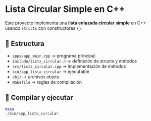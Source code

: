 # Lista Circular Simple en C++

Este proyecto implementa una **lista enlazada circular simple** en C++ usando `structs` con constructores `{}`.

## 📂 Estructura
- `apps/app_main.cpp` → programa principal
- `include/lista_circular.h` → definición de structs y métodos
- `src/lista_circular.cpp` → implementación de métodos
- `bin/app_lista_circular` → ejecutable
- `obj/` → archivos objeto
- `Makefile` → reglas de compilación

## 🚀 Compilar y ejecutar
```bash
make
./bin/app_lista_circular
```
